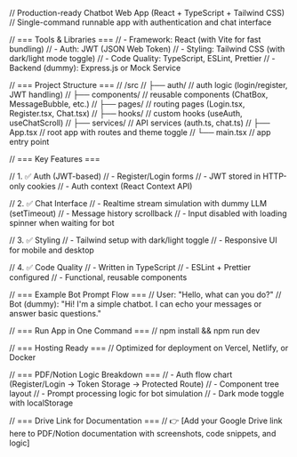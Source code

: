 // Production-ready Chatbot Web App (React + TypeScript + Tailwind CSS)
// Single-command runnable app with authentication and chat interface

// === Tools & Libraries ===
// - Framework: React (with Vite for fast bundling)
// - Auth: JWT (JSON Web Token)
// - Styling: Tailwind CSS (with dark/light mode toggle)
// - Code Quality: TypeScript, ESLint, Prettier
// - Backend (dummy): Express.js or Mock Service

// === Project Structure ===
// /src
// ├── auth/           // auth logic (login/register, JWT handling)
// ├── components/     // reusable components (ChatBox, MessageBubble, etc.)
// ├── pages/          // routing pages (Login.tsx, Register.tsx, Chat.tsx)
// ├── hooks/          // custom hooks (useAuth, useChatScroll)
// ├── services/       // API services (auth.ts, chat.ts)
// ├── App.tsx         // root app with routes and theme toggle
// └── main.tsx        // app entry point

// === Key Features ===

// 1. ✅ Auth (JWT-based)
//    - Register/Login forms
//    - JWT stored in HTTP-only cookies
//    - Auth context (React Context API)

// 2. ✅ Chat Interface
//    - Realtime stream simulation with dummy LLM (setTimeout)
//    - Message history scrollback
//    - Input disabled with loading spinner when waiting for bot

// 3. ✅ Styling
//    - Tailwind setup with dark/light toggle
//    - Responsive UI for mobile and desktop

// 4. ✅ Code Quality
//    - Written in TypeScript
//    - ESLint + Prettier configured
//    - Functional, reusable components

// === Example Bot Prompt Flow ===
// User: "Hello, what can you do?"
// Bot (dummy): "Hi! I'm a simple chatbot. I can echo your messages or answer basic questions."

// === Run App in One Command ===
// npm install && npm run dev

// === Hosting Ready ===
// Optimized for deployment on Vercel, Netlify, or Docker

// === PDF/Notion Logic Breakdown ===
// - Auth flow chart (Register/Login → Token Storage → Protected Route)
// - Component tree layout
// - Prompt processing logic for bot simulation
// - Dark mode toggle with localStorage

// === Drive Link for Documentation ===
// 👉 [Add your Google Drive link here to PDF/Notion documentation with screenshots, code snippets, and logic]
